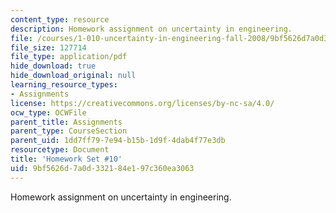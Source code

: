 ```yaml
---
content_type: resource
description: Homework assignment on uncertainty in engineering.
file: /courses/1-010-uncertainty-in-engineering-fall-2008/9bf5626d7a0d332184e197c360ea3063_homework_10.pdf
file_size: 127714
file_type: application/pdf
hide_download: true
hide_download_original: null
learning_resource_types:
- Assignments
license: https://creativecommons.org/licenses/by-nc-sa/4.0/
ocw_type: OCWFile
parent_title: Assignments
parent_type: CourseSection
parent_uid: 1dd7ff79-7e94-b15b-1d9f-4dab4f77e3db
resourcetype: Document
title: 'Homework Set #10'
uid: 9bf5626d-7a0d-3321-84e1-97c360ea3063
---
```

Homework assignment on uncertainty in engineering.